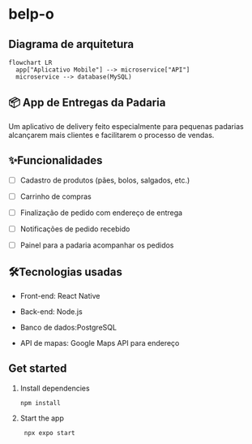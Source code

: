 # belp-o

## Diagrama de arquitetura

````mermaid
flowchart LR
  app["Aplicativo Mobile"] --> microservice["API"]
  microservice --> database(MySQL)
````

## 📦 App de Entregas da Padaria

Um aplicativo de delivery feito especialmente para pequenas padarias alcançarem mais clientes e facilitarem o processo de vendas.

## ✨Funcionalidades

- [ ] Cadastro de produtos (pães, bolos, salgados, etc.)

- [ ]  Carrinho de compras

- [ ]  Finalização de pedido com endereço de entrega

- [ ]  Notificações de pedido recebido

- [ ]  Painel para a padaria acompanhar os pedidos

## 🛠️Tecnologias usadas

- Front-end:  React Native

- Back-end:  Node.js

- Banco de dados:PostgreSQL

- API de mapas: Google Maps API para endereço

## Get started

1. Install dependencies

   ```bash
   npm install
   ```

2. Start the app

   ```bash
    npx expo start
   ```



